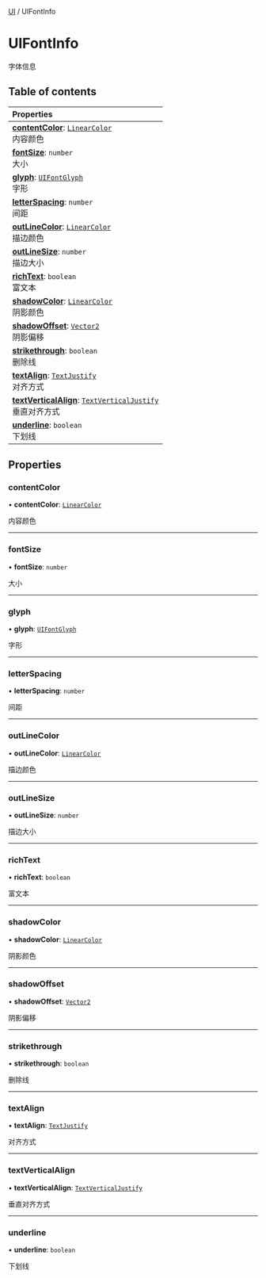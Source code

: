 [UI](../groups/Core.UI.md) / UIFontInfo

# UIFontInfo <Badge type="tip" text="Class" /> <Score text="UIFontInfo" />

字体信息

## Table of contents

| Properties |
| :-----|
| **[contentColor](mw.UIFontInfo.md#contentcolor)**: [`LinearColor`](mw.LinearColor.md) <br> 内容颜色|
| **[fontSize](mw.UIFontInfo.md#fontsize)**: `number` <br> 大小|
| **[glyph](mw.UIFontInfo.md#glyph)**: [`UIFontGlyph`](../enums/mw.UIFontGlyph.md) <br> 字形|
| **[letterSpacing](mw.UIFontInfo.md#letterspacing)**: `number` <br> 间距|
| **[outLineColor](mw.UIFontInfo.md#outlinecolor)**: [`LinearColor`](mw.LinearColor.md) <br> 描边颜色|
| **[outLineSize](mw.UIFontInfo.md#outlinesize)**: `number` <br> 描边大小|
| **[richText](mw.UIFontInfo.md#richtext)**: `boolean` <br> 富文本|
| **[shadowColor](mw.UIFontInfo.md#shadowcolor)**: [`LinearColor`](mw.LinearColor.md) <br> 阴影颜色|
| **[shadowOffset](mw.UIFontInfo.md#shadowoffset)**: [`Vector2`](mw.Vector2.md) <br> 阴影偏移|
| **[strikethrough](mw.UIFontInfo.md#strikethrough)**: `boolean` <br> 删除线|
| **[textAlign](mw.UIFontInfo.md#textalign)**: [`TextJustify`](../enums/mw.TextJustify.md) <br> 对齐方式|
| **[textVerticalAlign](mw.UIFontInfo.md#textverticalalign)**: [`TextVerticalJustify`](../enums/mw.TextVerticalJustify.md) <br> 垂直对齐方式|
| **[underline](mw.UIFontInfo.md#underline)**: `boolean` <br> 下划线|

## Properties

### contentColor <Score text="contentColor" /> 

• **contentColor**: [`LinearColor`](mw.LinearColor.md)

内容颜色

___

### fontSize <Score text="fontSize" /> 

• **fontSize**: `number`

大小

___

### glyph <Score text="glyph" /> 

• **glyph**: [`UIFontGlyph`](../enums/mw.UIFontGlyph.md)

字形

___

### letterSpacing <Score text="letterSpacing" /> 

• **letterSpacing**: `number`

间距

___

### outLineColor <Score text="outLineColor" /> 

• **outLineColor**: [`LinearColor`](mw.LinearColor.md)

描边颜色

___

### outLineSize <Score text="outLineSize" /> 

• **outLineSize**: `number`

描边大小

___

### richText <Score text="richText" /> 

• **richText**: `boolean`

富文本

___

### shadowColor <Score text="shadowColor" /> 

• **shadowColor**: [`LinearColor`](mw.LinearColor.md)

阴影颜色

___

### shadowOffset <Score text="shadowOffset" /> 

• **shadowOffset**: [`Vector2`](mw.Vector2.md)

阴影偏移

___

### strikethrough <Score text="strikethrough" /> 

• **strikethrough**: `boolean`

删除线

___

### textAlign <Score text="textAlign" /> 

• **textAlign**: [`TextJustify`](../enums/mw.TextJustify.md)

对齐方式

___

### textVerticalAlign <Score text="textVerticalAlign" /> 

• **textVerticalAlign**: [`TextVerticalJustify`](../enums/mw.TextVerticalJustify.md)

垂直对齐方式

___

### underline <Score text="underline" /> 

• **underline**: `boolean`

下划线
